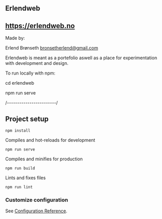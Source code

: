 ## Erlendweb
## https://erlendweb.no

Made by: 

Erlend Brønseth
bronsetherlend@gmail.com

Erlendweb is meant as a portefolio aswell as a place for experimentation with development and design.



To run locally with npm:

cd erlendweb

npm run serve

/*------------------------*/


## Project setup
```
npm install
```

Compiles and hot-reloads for development
```
npm run serve
```

Compiles and minifies for production
```
npm run build
```

 Lints and fixes files
```
npm run lint
```

### Customize configuration
See [Configuration Reference](https://cli.vuejs.org/config/).
